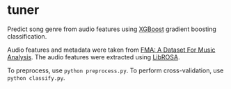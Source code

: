# tuner

Predict song genre from audio features using [XGBoost](https://github.com/dmlc/xgboost) gradient boosting classification.

Audio features and metadata were taken from [FMA: A Dataset For Music Analysis](https://github.com/mdeff/fma). The audio
features were extracted using [LibROSA](https://librosa.github.io/librosa/).

To preprocess, use `python preprocess.py`. To perform cross-validation, use `python classify.py`.